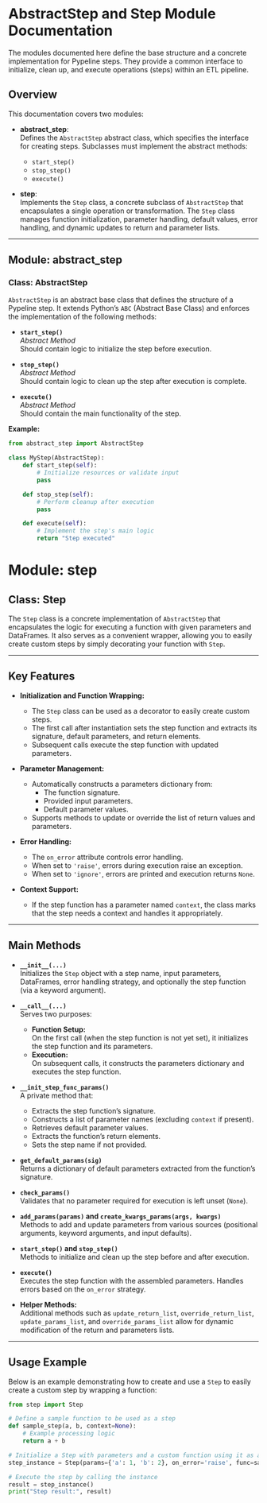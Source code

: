 # AbstractStep and Step Module Documentation

The modules documented here define the base structure and a concrete implementation for Pypeline steps. They provide a common interface to initialize, clean up, and execute operations (steps) within an ETL pipeline.

## Overview

This documentation covers two modules:

- **abstract_step**:  
  Defines the `AbstractStep` abstract class, which specifies the interface for creating steps. Subclasses must implement the abstract methods:
  - `start_step()`
  - `stop_step()`
  - `execute()`

- **step**:  
  Implements the `Step` class, a concrete subclass of `AbstractStep` that encapsulates a single operation or transformation. The `Step` class manages function initialization, parameter handling, default values, error handling, and dynamic updates to return and parameter lists.

---

## Module: abstract_step

### Class: AbstractStep

`AbstractStep` is an abstract base class that defines the structure of a Pypeline step. It extends Python’s `ABC` (Abstract Base Class) and enforces the implementation of the following methods:

- **`start_step()`**  
  *Abstract Method*  
  Should contain logic to initialize the step before execution.

- **`stop_step()`**  
  *Abstract Method*  
  Should contain logic to clean up the step after execution is complete.

- **`execute()`**  
  *Abstract Method*  
  Should contain the main functionality of the step.

**Example:**

```python
from abstract_step import AbstractStep

class MyStep(AbstractStep):
    def start_step(self):
        # Initialize resources or validate input
        pass

    def stop_step(self):
        # Perform cleanup after execution
        pass

    def execute(self):
        # Implement the step's main logic
        return "Step executed"
```
# Module: step

## Class: Step

The `Step` class is a concrete implementation of `AbstractStep` that encapsulates the logic for executing a function with given parameters and DataFrames. It also serves as a convenient wrapper, allowing you to easily create custom steps by simply decorating your function with `Step`.

---

## Key Features

- **Initialization and Function Wrapping:**
  - The `Step` class can be used as a decorator to easily create custom steps.
  - The first call after instantiation sets the step function and extracts its signature, default parameters, and return elements.
  - Subsequent calls execute the step function with updated parameters.

- **Parameter Management:**
  - Automatically constructs a parameters dictionary from:
    - The function signature.
    - Provided input parameters.
    - Default parameter values.
  - Supports methods to update or override the list of return values and parameters.

- **Error Handling:**
  - The `on_error` attribute controls error handling.
  - When set to `'raise'`, errors during execution raise an exception.
  - When set to `'ignore'`, errors are printed and execution returns `None`.

- **Context Support:**
  - If the step function has a parameter named `context`, the class marks that the step needs a context and handles it appropriately.

---

## Main Methods

- **`__init__(...)`**  
  Initializes the `Step` object with a step name, input parameters, DataFrames, error handling strategy, and optionally the step function (via a keyword argument).

- **`__call__(...)`**  
  Serves two purposes:
  - **Function Setup:**  
    On the first call (when the step function is not yet set), it initializes the step function and its parameters.
  - **Execution:**  
    On subsequent calls, it constructs the parameters dictionary and executes the step function.

- **`__init_step_func_params()`**  
  A private method that:
  - Extracts the step function’s signature.
  - Constructs a list of parameter names (excluding `context` if present).
  - Retrieves default parameter values.
  - Extracts the function’s return elements.
  - Sets the step name if not provided.

- **`get_default_params(sig)`**  
  Returns a dictionary of default parameters extracted from the function’s signature.

- **`check_params()`**  
  Validates that no parameter required for execution is left unset (`None`).

- **`add_params(params)` and `create_kwargs_params(args, kwargs)`**  
  Methods to add and update parameters from various sources (positional arguments, keyword arguments, and input defaults).

- **`start_step()` and `stop_step()`**  
  Methods to initialize and clean up the step before and after execution.

- **`execute()`**  
  Executes the step function with the assembled parameters. Handles errors based on the `on_error` strategy.

- **Helper Methods:**  
  Additional methods such as `update_return_list`, `override_return_list`, `update_params_list`, and `override_params_list` allow for dynamic modification of the return and parameters lists.

---

## Usage Example

Below is an example demonstrating how to create and use a `Step` to easily create a custom step by wrapping a function:

```python
from step import Step

# Define a sample function to be used as a step
def sample_step(a, b, context=None):
    # Example processing logic
    return a + b

# Initialize a Step with parameters and a custom function using it as a decorator/wrapper
step_instance = Step(params={'a': 1, 'b': 2}, on_error='raise', func=sample_step)

# Execute the step by calling the instance
result = step_instance()
print("Step result:", result)
```